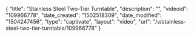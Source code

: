 {
    "title": "Stainless Steel Two-Tier Turntable",
    "description": "",
    "videoid": "109966778",
    "date_created": "1502518309",
    "date_modified": "1504247456",
    "type": "captivate",
    "layout": "video",
    "url": "\/v\/stainless-steel-two-tier-turntable\/109966778"
}